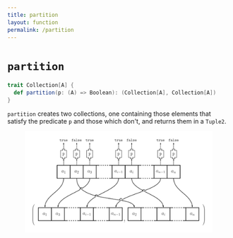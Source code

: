 ```yaml
---
title: partition
layout: function
permalink: /partition
---
```


# `partition`

~~~ scala
trait Collection[A] {
  def partition(p: (A) => Boolean): (Collection[A], Collection[A])
}
~~~

`partition` creates two collections, one containing those elements that satisfy the predicate `p` and those which don't, and returns them in a `Tuple2`.

<figure class="diagram">
  <img src="images/partition.svg" alt="partition function">
  <!-- <figcaption class="diagram-desc"></figcaption> -->
</figure>
